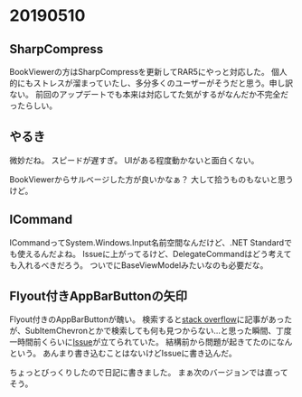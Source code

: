 # 20190510
## SharpCompress
BookViewerの方はSharpCompressを更新してRAR5にやっと対応した。
個人的にもストレスが溜まっていたし、多分多くのユーザーがそうだと思う。申し訳ない。
前回のアップデートでも本来は対応してた気がするがなんだか不完全だったらしい。

## やるき
微妙だね。
スピードが遅すぎ。
UIがある程度動かないと面白くない。

BookViewerからサルベージした方が良いかなぁ？
大して拾うものもないと思うけど。

## ICommand
ICommandってSystem.Windows.Input名前空間なんだけど、.NET Standardでも使えるんだよね。
Issueに上がってるけど、DelegateCommandはどう考えても入れるべきだろう。
ついでにBaseViewModelみたいなのも必要だな。

## Flyout付きAppBarButtonの矢印
Flyout付きのAppBarButtonが醜い。
検索すると[stack overflow](https://stackoverflow.com/questions/55038971/remove-the-chevron-arrow-added-to-the-appbarbutton-when-a-flyout-is-attached)に記事があったが、SubItemChevronとかで検索しても何も見つからない…と思った瞬間、丁度一時間前くらいに[Issue](https://github.com/microsoft/microsoft-ui-xaml/issues/679)が立てられていた。
結構前から問題が起きてたのになんという。
あんまり書き込むことはないけどIssueに書き込んだ。

ちょっとびっくりしたので日記に書きました。
まぁ次のバージョンでは直ってそう。
